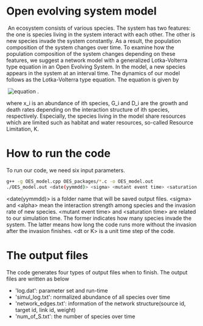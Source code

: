 # Open evolving system model
&nbsp;An ecosystem consists of various species.
The system has two features: the one is species living in the system interact with each other.
The other is new species invade the system constantly.
As a result, the population composition of the system changes over time.
To examine how the population composition of the system changes depending on these features, we suggest a network model with a generalized Lotka-Volterra type equation in an Open Evolving System.
In the model, a new species appears in the system at an interval time.
The dynamics of our model follows as the Lotka-Volterra type equation.
The equation is given by

&nbsp;![equation](https://latex.codecogs.com/gif.image?\dpi{110}\frac{df_i}{dt}&space;=&space;G_i(\textbf{f})f_i\left(1-\frac{\sum&space;f_j}{K}\right)&plus;D_i(\textbf{f})f_i) .

where x_i is an abundance of ith species, G_i and D_i are the growth and death rates depending on the interaction structure of ith species, respectively.
Especially, the species living in the model share resources which are limited such as habitat and water resources, so-called Resource Limitation, K.

# How to run the code
To run our code, we need six input parameters. 
```bash
g++ -g OES_model.cpp OES_packages/*.c -o OES_model.out
./OES_model.out <date(yymmdd)> <sigma> <mutant event time> <saturation time> <dt or K> <alpha>
```
\<date(yymmdd)\> is a folder name that will be saved output files.
\<sigma\> and \<alpha\> mean the interaction strength among species and the invasion rate of new species.
\<mutant event time\> and \<saturation time\> are related to our simulation time. 
The former indicates how many species invade the system. 
The latter means how long the code runs more without the invasion after the invasion finishes.
\<dt or K\> is a unit time step of the code.

# The output files
The code generates four types of output files when to finish.
The output files are written as below
- 'log.dat': parameter set and run-time
- 'simul_log.txt': normalized abundance of all species over time
- 'network_edges.txt': information of the network structure(source id, target id, link id, weight)
- 'num_of_S.txt': the number of species over time
